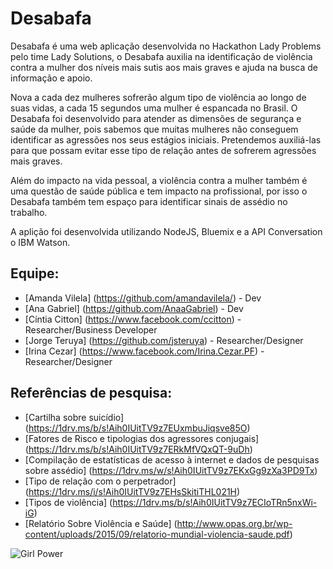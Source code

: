 # Desabafa

Desabafa é uma web aplicação desenvolvida no Hackathon Lady Problems pelo time Lady Solutions, o Desabafa auxilia na identificação de violência contra a mulher dos níveis mais sutis aos mais graves e ajuda na busca de informação e apoio.

Nova a cada dez mulheres sofrerão algum tipo de violência ao longo de suas vidas, a cada 15 segundos uma mulher é espancada no Brasil. O Desabafa foi desenvolvido para atender as dimensões de segurança e saúde da mulher, pois sabemos que muitas mulheres não conseguem identificar as agressões nos seus estágios iniciais. Pretendemos auxiliá-las para que possam evitar esse tipo de relação antes de sofrerem agressões mais graves.

Além do impacto na vida pessoal, a violência contra a mulher também é uma questão de saúde pública e 
tem impacto na profissional, por isso o Desabafa também tem espaço para identificar sinais de assédio no trabalho.

A aplição foi desenvolvida utilizando NodeJS, Bluemix e a API Conversation o IBM Watson.

## Equipe:
- [Amanda Vilela] (https://github.com/amandavilela/) - Dev
- [Ana Gabriel] (https://github.com/AnaaGabriel) - Dev
- [Cíntia Citton] (https://www.facebook.com/ccitton) - Researcher/Business Developer
- [Jorge Teruya] (https://github.com/jsteruya) - Researcher/Designer
- [Irina Cezar] (https://www.facebook.com/Irina.Cezar.PF) - Researcher/Designer

## Referências de pesquisa:
- [Cartilha sobre suicídio] (https://1drv.ms/b/s!Aih0IUitTV9z7EUxmbuJiqsve85O)
- [Fatores de Risco e tipologias dos agressores conjugais] (https://1drv.ms/b/s!Aih0IUitTV9z7ERkMfVQxQT-9uDh)
- [Compilação de estatísticas de acesso à internet e dados de pesquisas sobre assédio] (https://1drv.ms/w/s!Aih0IUitTV9z7EKxGg9zXa3PD9Tx)
- [Tipo de relação com o perpetrador] (https://1drv.ms/i/s!Aih0IUitTV9z7EHsSkitiTHL021H)
- [Tipos de violência] (https://1drv.ms/b/s!Aih0IUitTV9z7ECIoTRn5nxWi-iG)
- [Relatório Sobre Violência e Saúde] (http://www.opas.org.br/wp-content/uploads/2015/09/relatorio-mundial-violencia-saude.pdf)

![Girl Power](https://media.giphy.com/media/3o85xvAaEm8nPHWMco/giphy.gif)


